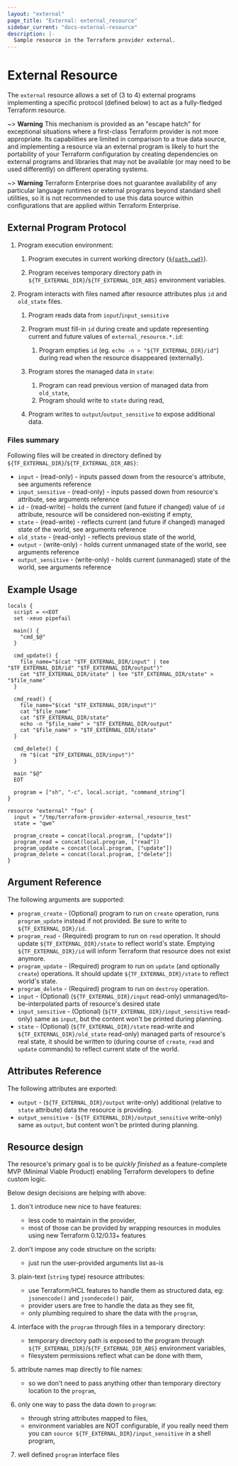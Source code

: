 ```yaml
---
layout: "external"
page_title: "External: external_resource"
sidebar_current: "docs-external-resource"
description: |-
  Sample resource in the Terraform provider external.
---
```


# External Resource

The `external` resource allows a set of (3 to 4) external programs
implementing a specific protocol (defined below) to act as
a fully-fledged Terraform resource.

~> **Warning** This mechanism is provided as an "escape hatch" for exceptional
situations where a first-class Terraform provider is not more appropriate.
Its capabilities are limited in comparison to a true data source, and
implementing a resource via an external program is likely to hurt the
portability of your Terraform configuration by creating dependencies on
external programs and libraries that may not be available (or may need to
be used differently) on different operating systems.

~> **Warning** Terraform Enterprise does not guarantee availability of any
particular language runtimes or external programs beyond standard shell
utilities, so it is not recommended to use this data source within
configurations that are applied within Terraform Enterprise.


## External Program Protocol

1. Program execution environment:

    1. Program executes in current working directory
        ([`${path.cwd}`](https://www.terraform.io/docs/configuration/expressions.html#path-cwd)). 

    1. Program receives temporary directory path in 
        `${TF_EXTERNAL_DIR}`/`${TF_EXTERNAL_DIR_ABS}` environment variables.

1. Program interacts with files named after resource attributes
    plus `id` and `old_state` files.

    1. Program reads data from `input`/`input_sensitive`
    
    1. Program must fill-in `id` during create and update 
        representing current and future values of `external_resource.*.id`:
    
        1. Program empties `id` (eg. `echo -n > "${TF_EXTERNAL_DIR}/id"`)
            during read when the resource disappeared (externally).
    
    1. Program stores the managed data in `state`:
    
        1. Program can read previous version of managed data from `old_state`,
        2. Program should write to `state` during read,
    
    1. Program writes to `output`/`output_sensitive` to expose additional data.

### Files summary

Following files will be created in directory defined by 
`${TF_EXTERNAL_DIR}`/`${TF_EXTERNAL_DIR_ABS}`:
- `input` - (read-only) - inputs passed down from the resource's attribute,
    see arguments reference
- `input_sensitive` - (read-only) - inputs passed down from 
    resource's attribute, see arguments reference
- `id` - (read-write) - holds the current (and future if changed)
    value of `id` attribute,
    resource will be considered non-existing if empty,
- `state` - (read-write) - reflects current (and future if changed)
    managed state of the world, see arguments reference
- `old_state` - (read-only) - reflects previous state of the world,
- `output` - (write-only) - holds current unmanaged state of the world,
    see arguments reference
- `output_sensitive` - (write-only) - holds current (unmanaged)
    state of the world, see arguments reference

## Example Usage

```hcl
locals {
  script = <<EOT
  set -xeuo pipefail

  main() {
	"cmd_$@"
  }

  cmd_update() {
	file_name="$(cat "$TF_EXTERNAL_DIR/input" | tee "$TF_EXTERNAL_DIR/id" "$TF_EXTERNAL_DIR/output")"
	cat "$TF_EXTERNAL_DIR/state" | tee "$TF_EXTERNAL_DIR/state" > "$file_name"
  }

  cmd_read() {
	file_name="$(cat "$TF_EXTERNAL_DIR/input")"
	cat "$file_name"
	cat "$TF_EXTERNAL_DIR/state"
	echo -n "$file_name" > "$TF_EXTERNAL_DIR/output"
	cat "$file_name" > "$TF_EXTERNAL_DIR/state"
  }
  
  cmd_delete() {
	rm "$(cat "$TF_EXTERNAL_DIR/input")"
  }

  main "$@"
  EOT

  program = ["sh", "-c", local.script, "command_string"]
}

resource "external" "foo" {
  input = "/tmp/terraform-provider-external_resource_test"
  state = "qwe"

  program_create = concat(local.program, ["update"])
  program_read = concat(local.program, ["read"])
  program_update = concat(local.program, ["update"])
  program_delete = concat(local.program, ["delete"])
}
```

## Argument Reference

The following arguments are supported:

* `program_create` - (Optional) program to run on `create` operation, 
    runs `program_update` instead if not provided. 
    Be sure to write to `${TF_EXTERNAL_DIR}/id`.
* `program_read` - (Required) program to run on `read` operation. 
    It should update `${TF_EXTERNAL_DIR}/state` to reflect world's state.
    Emptying `${TF_EXTERNAL_DIR}/id` will inform Terraform that resource
    does not exist anymore.
* `program_update` - (Required) program to run on `update` 
    (and optionally `create`) operations.
    It should update `${TF_EXTERNAL_DIR}/state` to reflect world's state.
* `program_delete` - (Required) program to run on `destroy` operation.
* `input` - (Optional) (`${TF_EXTERNAL_DIR}/input` read-only) 
    unmanaged/to-be-interpolated parts of resource's desired state
* `input_sensitive` - (Optional) 
    (`${TF_EXTERNAL_DIR}/input_sensitive` read-only) same as `input`, 
    but the content won't be printed during planning.
* `state` - (Optional) (`${TF_EXTERNAL_DIR}/state` read-write and
    `${TF_EXTERNAL_DIR}/old_state` read-only) managed parts of
    resource's real state, it should be written to 
    (during course of `create`, `read` and `update` commands)
    to reflect current state of the world.

## Attributes Reference

The following attributes are exported:

* `output` - (`${TF_EXTERNAL_DIR}/output` write-only)
    additional (relative to `state` attribute) data
    the resource is providing.
* `output_sensitive` - (`${TF_EXTERNAL_DIR}/output_sensitive` write-only) 
    same as `output`, but content won't be printed during planning.

## Resource design

The resource's primary goal is to be *quickly finished*
as a feature-complete MVP (Minimal Viable Product)
enabling Terraform developers to define custom logic.

Below design decisions are helping with above:

1. don't introduce new nice to have features:
    - less code to maintain in the provider,
    - most of those can be provided by wrapping
        resources in modules using new Terraform 0.12/0.13+ features

1. don't impose any code structure on the scripts:
    - just run the user-provided arguments list as-is
 
1. plain-text (`string` type) resource attributes:
    - use Terraform/HCL features to handle them as structured data,
        eg: `jsonencode()` and `jsondecode()` pair,
    - provider users are free to handle the data as they see fit,
    - only plumbing required to share the data with the `program`,

1. interface with the `program` through files in a temporary directory:
    - temporary directory path is exposed to the program through
        `${TF_EXTERNAL_DIR}`/`${TF_EXTERNAL_DIR_ABS}` environment variables,
    - filesystem permissions reflect what can be done with them,

1. attribute names map directly to file names:
    - so we don't need to pass anything other than
        temporary directory location to the `program`,

1. only one way to pass the data down to `program`:
    - through string attributes mapped to files,
    - environment variables are NOT configurable,
        if you really need them you can 
        `source ${TF_EXTERNAL_DIR}/input_sensitive` in a shell program,

1. well defined `program` interface files
